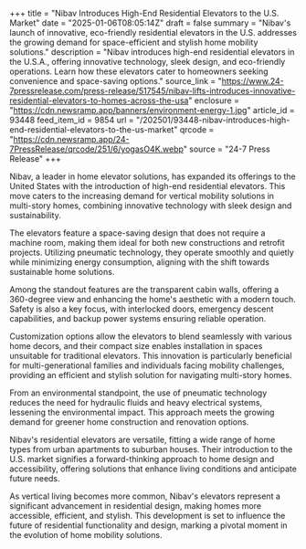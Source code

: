 +++
title = "Nibav Introduces High-End Residential Elevators to the U.S. Market"
date = "2025-01-06T08:05:14Z"
draft = false
summary = "Nibav's launch of innovative, eco-friendly residential elevators in the U.S. addresses the growing demand for space-efficient and stylish home mobility solutions."
description = "Nibav introduces high-end residential elevators in the U.S.A., offering innovative technology, sleek design, and eco-friendly operations. Learn how these elevators cater to homeowners seeking convenience and space-saving options."
source_link = "https://www.24-7pressrelease.com/press-release/517545/nibav-lifts-introduces-innovative-residential-elevators-to-homes-across-the-usa"
enclosure = "https://cdn.newsramp.app/banners/environment-energy-1.jpg"
article_id = 93448
feed_item_id = 9854
url = "/202501/93448-nibav-introduces-high-end-residential-elevators-to-the-us-market"
qrcode = "https://cdn.newsramp.app/24-7PressRelease/qrcode/251/6/yogasO4K.webp"
source = "24-7 Press Release"
+++

<p>Nibav, a leader in home elevator solutions, has expanded its offerings to the United States with the introduction of high-end residential elevators. This move caters to the increasing demand for vertical mobility solutions in multi-story homes, combining innovative technology with sleek design and sustainability.</p><p>The elevators feature a space-saving design that does not require a machine room, making them ideal for both new constructions and retrofit projects. Utilizing pneumatic technology, they operate smoothly and quietly while minimizing energy consumption, aligning with the shift towards sustainable home solutions.</p><p>Among the standout features are the transparent cabin walls, offering a 360-degree view and enhancing the home's aesthetic with a modern touch. Safety is also a key focus, with interlocked doors, emergency descent capabilities, and backup power systems ensuring reliable operation.</p><p>Customization options allow the elevators to blend seamlessly with various home decors, and their compact size enables installation in spaces unsuitable for traditional elevators. This innovation is particularly beneficial for multi-generational families and individuals facing mobility challenges, providing an efficient and stylish solution for navigating multi-story homes.</p><p>From an environmental standpoint, the use of pneumatic technology reduces the need for hydraulic fluids and heavy electrical systems, lessening the environmental impact. This approach meets the growing demand for greener home construction and renovation options.</p><p>Nibav's residential elevators are versatile, fitting a wide range of home types from urban apartments to suburban houses. Their introduction to the U.S. market signifies a forward-thinking approach to home design and accessibility, offering solutions that enhance living conditions and anticipate future needs.</p><p>As vertical living becomes more common, Nibav's elevators represent a significant advancement in residential design, making homes more accessible, efficient, and stylish. This development is set to influence the future of residential functionality and design, marking a pivotal moment in the evolution of home mobility solutions.</p>